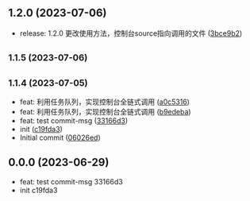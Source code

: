 ## 1.2.0 (2023-07-06)

* release: 1.2.0 更改使用方法，控制台source指向调用的文件 ([3bce9b2](https://github.com/commit/3bce9b2))



## <small>1.1.5 (2023-07-06)</small>




## <small>1.1.4 (2023-07-05)</small>

* feat: 利用任务队列，实现控制台全链式调用 ([a0c5316](https://github.com/commit/a0c5316))
* feat: 利用任务队列，实现控制台全链式调用 ([b9edeba](https://github.com/commit/b9edeba))
* feat: test commit-msg ([33166d3](https://github.com/commit/33166d3))
* init ([c19fda3](https://github.com/commit/c19fda3))
* Initial commit ([06026ed](https://github.com/commit/06026ed))



## 0.0.0 (2023-06-29)

* feat: test commit-msg 33166d3
* init c19fda3



